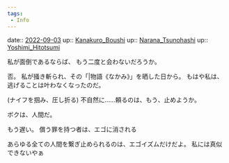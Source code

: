 ```yaml
---
tags:
 - Info
---
```


date:: [2022-09-03](Daily_Note/2022-09-03.md)
up:: [Kanakuro_Boushi](Bar/Novel/Nacaria/Kanakuro_Boushi.md)
up:: [Narana_Tsunohashi](Bar/Novel/Nacaria/Narana_Tsunohashi.md)
up:: [Yoshimi_Hitotsumi](Bar/Novel/Nacaria/Yoshimi_Hitotsumi.md)

私が面倒であるならば、
もう二度と会わないだろうか。

否。
私が掻き斬られ、その「|物語《なかみ》」を晒した日から。
もはや私は、逃げることは叶わなくなったのだ。

(ナイフを掴み、圧し折る)
不自然に……頼るのは、もう、止めようか。

ボクは、人間だ。


もう遅い。
償う罪を持つ者は、エゴに消される


あらゆる全ての人間を繋ぎ止められるのは、エゴイズムだけだよ。
私には真似できないやぁ